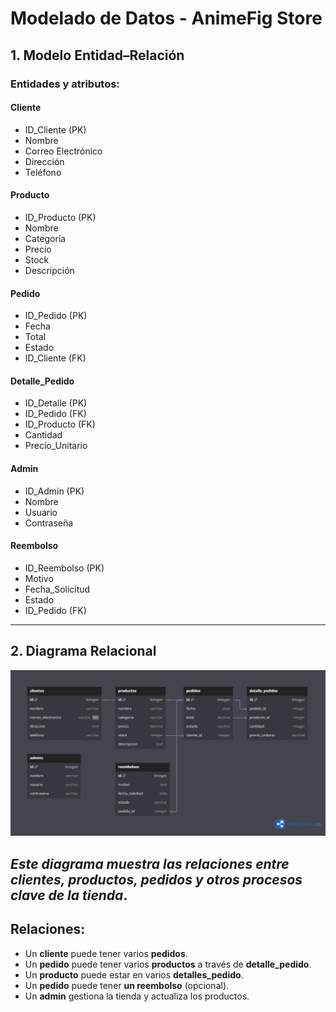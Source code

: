 # Modelado de Datos - AnimeFig Store

## 1. Modelo Entidad–Relación

### Entidades y atributos:

#### Cliente
- ID_Cliente (PK)
- Nombre
- Correo Electrónico
- Dirección
- Teléfono

#### Producto
- ID_Producto (PK)
- Nombre
- Categoría
- Precio
- Stock
- Descripción

#### Pedido
- ID_Pedido (PK)
- Fecha
- Total
- Estado
- ID_Cliente (FK)

#### Detalle_Pedido
- ID_Detalle (PK)
- ID_Pedido (FK)
- ID_Producto (FK)
- Cantidad
- Precio_Unitario

#### Admin
- ID_Admin (PK)
- Nombre
- Usuario
- Contraseña

#### Reembolso
- ID_Reembolso (PK)
- Motivo
- Fecha_Solicitud
- Estado
- ID_Pedido (FK)

---

## 2. Diagrama Relacional

![Diagrama Relacional AnimeFig](/docs/practica-11/assets/Diagrama%20Relacional.png)

*Este diagrama muestra las relaciones entre clientes, productos, pedidos y otros procesos clave de la tienda*.
---

## Relaciones:
- Un **cliente** puede tener varios **pedidos**.
- Un **pedido** puede tener varios **productos** a través de **detalle_pedido**.
- Un **producto** puede estar en varios **detalles_pedido**.
- Un **pedido** puede tener **un reembolso** (opcional).
- Un **admin** gestiona la tienda y actualiza los productos.

